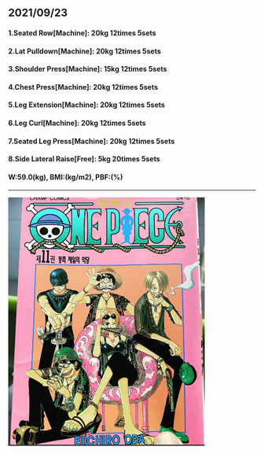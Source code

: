 ## 2021/09/23
#### 1.Seated Row\[Machine\]: 20kg 12times 5sets
#### 2.Lat Pulldown\[Machine\]: 20kg 12times 5sets
#### 3.Shoulder Press\[Machine\]: 15kg 12times 5sets
#### 4.Chest Press\[Machine\]: 20kg 12times 5sets
#### 5.Leg Extension\[Machine\]: 20kg 12times 5sets
#### 6.Leg Curl\[Machine\]: 20kg 12times 5sets
#### 7.Seated Leg Press\[Machine\]: 20kg 12times 5sets
#### 8.Side Lateral Raise\[Free\]: 5kg 20times 5sets
#### W:59.0(kg), BMI:(kg/m2), PBF:(%)

---
<img src='./_resources/__011.png' width='400px' />
